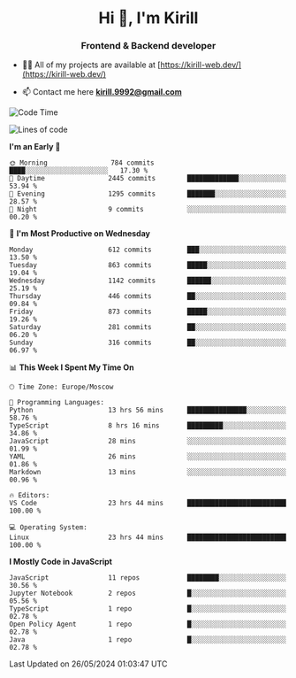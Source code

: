 <h1 align="center">Hi 👋, I'm Kirill</h1>
<h3 align="center">Frontend & Backend developer</h3>

- 👨‍💻 All of my projects are available at [https://kirill-web.dev/](https://kirill-web.dev/)

- 📫 Contact me here **kirill.9992@gmail.com**











<!--START_SECTION:waka-->
![Code Time](http://img.shields.io/badge/Code%20Time-1%2C819%20hrs%2043%20mins-blue)

![Lines of code](https://img.shields.io/badge/From%20Hello%20World%20I%27ve%20Written-4.5%20million%20lines%20of%20code-blue)

**I'm an Early 🐤** 

```text
🌞 Morning                784 commits         ████░░░░░░░░░░░░░░░░░░░░░   17.30 % 
🌆 Daytime                2445 commits        █████████████░░░░░░░░░░░░   53.94 % 
🌃 Evening                1295 commits        ███████░░░░░░░░░░░░░░░░░░   28.57 % 
🌙 Night                  9 commits           ░░░░░░░░░░░░░░░░░░░░░░░░░   00.20 % 
```
📅 **I'm Most Productive on Wednesday** 

```text
Monday                   612 commits         ███░░░░░░░░░░░░░░░░░░░░░░   13.50 % 
Tuesday                  863 commits         █████░░░░░░░░░░░░░░░░░░░░   19.04 % 
Wednesday                1142 commits        ██████░░░░░░░░░░░░░░░░░░░   25.19 % 
Thursday                 446 commits         ██░░░░░░░░░░░░░░░░░░░░░░░   09.84 % 
Friday                   873 commits         █████░░░░░░░░░░░░░░░░░░░░   19.26 % 
Saturday                 281 commits         ██░░░░░░░░░░░░░░░░░░░░░░░   06.20 % 
Sunday                   316 commits         ██░░░░░░░░░░░░░░░░░░░░░░░   06.97 % 
```


📊 **This Week I Spent My Time On** 

```text
🕑︎ Time Zone: Europe/Moscow

💬 Programming Languages: 
Python                   13 hrs 56 mins      ███████████████░░░░░░░░░░   58.76 % 
TypeScript               8 hrs 16 mins       █████████░░░░░░░░░░░░░░░░   34.86 % 
JavaScript               28 mins             ░░░░░░░░░░░░░░░░░░░░░░░░░   01.99 % 
YAML                     26 mins             ░░░░░░░░░░░░░░░░░░░░░░░░░   01.86 % 
Markdown                 13 mins             ░░░░░░░░░░░░░░░░░░░░░░░░░   00.96 % 

🔥 Editors: 
VS Code                  23 hrs 44 mins      █████████████████████████   100.00 % 

💻 Operating System: 
Linux                    23 hrs 44 mins      █████████████████████████   100.00 % 
```

**I Mostly Code in JavaScript** 

```text
JavaScript               11 repos            ████████░░░░░░░░░░░░░░░░░   30.56 % 
Jupyter Notebook         2 repos             █░░░░░░░░░░░░░░░░░░░░░░░░   05.56 % 
TypeScript               1 repo              █░░░░░░░░░░░░░░░░░░░░░░░░   02.78 % 
Open Policy Agent        1 repo              █░░░░░░░░░░░░░░░░░░░░░░░░   02.78 % 
Java                     1 repo              █░░░░░░░░░░░░░░░░░░░░░░░░   02.78 % 
```




 Last Updated on 26/05/2024 01:03:47 UTC
<!--END_SECTION:waka-->
